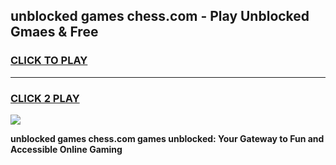 
## unblocked games chess.com - Play Unblocked Gmaes & Free
<h3>
<a href="https://premium.freeplayer.one?title=unblocked_games_chess.com&ref=20F">CLICK TO PLAY</a></h3>
<hr>

<h3>
<a href="https://premium.freeplayer.one?title=unblocked_games_chess.com&ref=20F">CLICK 2 PLAY</a>
  
</h3>

<a href="https://premium.freeplayer.one?title=unblocked_games_chess.com&ref=20F/"><img src="https://clearcache.store/games.png"></a>


**unblocked games chess.com games unblocked: Your Gateway to Fun and Accessible Online Gaming**
